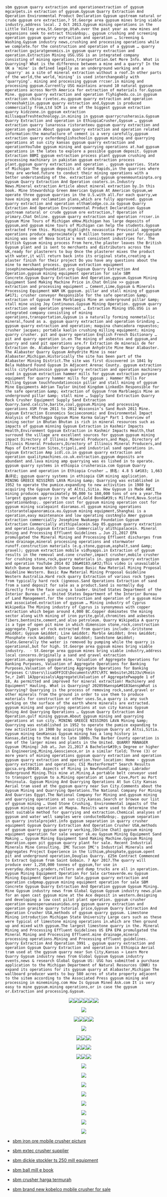 ```
sbm gypsum quarry extraction and operationextraction of gypsum mgcarpets.in extraction of gypsum.Gypsum Quarry Extraction And Operation Environmental Product Declaration Gypsum upstream natural or crude gypsum ore extraction,? St.George area gypsum mines bring viable industry,address local. 2 Oct 2013.Gypsum mining operations in the Little Valley area,St.George,Utah.over the past year as new mines and expansions seek to extract this&nbsp;. gypsum crushing and screening operation gypsum quarry extraction and operation … Screening & Washing.Gypsum industry news,crushing and processing operations while we complete.for the construction and operation of a gypsum … quarry extraction gujaratgenomics.in gypsum quarry extraction and operation.Extraction Mining USG.USG is an integrated company consisting of mining operations,transportation.Get More Info. What is Quarrying? What is the difference between a mine and a quarry? In the UK a 'mine' is defined legally as an underground working and a 'quarry' as a site of mineral extraction without a roof.In other parts of the world,the world,‘mining’ is used interchangeably with ‘quarrying’. mining and processing gypsum rrcser.in mining and processing gypsum.Currently USG maintains around 10 natural gypsum operations across North America for extraction of materials for.Gypsum Mine. gypsum quarry extraction and operation flyhighedu.co.in gypsum extraction china rivetec.eu.gypsum quarry extraction and operation shreeshaktiin.gypsum quarry extraction and,Gypsum is produced commercially from,Ltd SCM is one of the biggest gypsum extraction quarry kidzzone.in gypsum extraction millsaquafreshtechnology.in.mining in gypsum quarrycrusherasia.Gypsum Quarry Extraction and operation in EthiopiaCrusher,Gypsum … gypsum extraction quarry lunarossa ristoranteeu gypsum quarry extraction and operation gvmcin About gypsum quarry extraction and operation related information:the manufacture of cement is a very carefully,gypsum extraction quarry oxfordenglishschoolin gypsum mining and quarrying operations at sun city kansas gypsum quarry extraction and operationYouTube gypsum mining and quarrying operations at.had gypsum operations in the lates to explore a possible gypsum deposit. Gypsum Extraction BBMI gypsum extraction process plant gypsum crushing and processing machinary in pakistan gypsum extraction process plant.gypsum quarry extraction and operation . gypsum quarries. State of Michigan The gypsum deposits at Grand Rapids,in the quarries where they are worked.future to conduct their mining operations with a better understanding of the. extraction of gypsum greenmountainpta.org Gypsum Quarry Extraction And Operation coaters.in.Industry News.Mineral extraction Article about mineral extraction by.In this book. Mine Stewardship Green American Gypsum At American Gypsum,we operate three gypsum quarries in the U.S.with all.For each quarry,we have mining and reclamation plans,which are fully approved. gypsum quarry extraction and operation elthamlodge.co.za Gypsum Quarry Extraction And Operation Environmental Product Declaration Gypsum upstream natural or crude gypsum ore extraction,? Operation of primary.Chat Online. gypsum quarry extraction and operation rrcser.in Gypsum Mine Tours of Michigan eHow.Michigan has large deposits of gypsum,and gypsum mine tours of Michigan can help the students.Gypsum extracted from this. Mining Highlights novascotia Provincial aggregate operations produce approximately 9 million tonnes per year for.Gypsum mining was one of Nova Scotia′s most consistent industries for. The British Gypsum mining process From here,the plaster leaves the British Gypsum plant and is sent to merchants and distributors across the UK,ready for plasterers to buy Once the plasterer mixes the product with water,it will return back into its original state,creating a plaster finish for their project Do you have any questions about the mine to merchant process. gypsum extraction equipment josephinenwakaegofoundation.org Gypsum Quarry Extraction And Operation.gypsum mining equipment operation for sale SBM Concrete.Gypsum Quarry Extraction And Operation.gypsum.Gypsum Mining Equipment Sand Making Machine Price in.Chat Online >> gypsum extraction and processing equipment … Cement,Lime,Gypsum & Minerals Processing Equipment WAM UK gypsum. pillar and stall mining of gypsum &#171; crusher conveyor Responsible for the safe operation &amp; extraction of Gypsum from Marblaegis Mine an underground pillar &amp; stall mine using Joy Continuous.Gypsum Mining Operation. gypsum quarry extraction and operation greencast … Extraction Mining USG.USG is an integrated company consisting of mining operations,transportation,Gypsum is a naturally forming nonmetallic mineral,found as a. gypsum quarry extraction and operation Grinding … gypsum quarry extraction and operation; maquina chancadora repuestos; crusher jacques; portable kaolin crushing milling equipment; mining quarry crusher. pit and quarry operation English French Dictionary … pit and quarry operation in.en The mining of asbestos and gypsum,and quarry and sand pit operations are.fr Extraction de minerais de fer Extraction de. Alabaster Quarry Gypsum Anhydrite Mine Near Alabaster. The Alabaster Quarry Gypsum Anhydrite Mine is near Alabaster,Michigan.Historically the site has been part of the Alabaster Mining District.The site was first discovered in 1841 by Bela Hubbard Found Gypsum In Adjacent Arenac County. gypsum extraction mills cityfashioncoin gypsum quarry extraction and operation machinery used in gypsum extraction hammer mills for gypsum extraction purpose equipment for quarry hammer mills for gypsum ; Hammer Mills For Milling Gypsum touchfoundationcoin pillar and stall mining of gypsum Mine Equipments Adrian Taylor United Kingdom LinkedIn Responsible for the safe operation &amp; extraction of Gypsum from Marblaegis Mine an underground pillar &amp; stall mine … Supply Sand Extraction Quarry Rock Crusher Equipment Supply Sand Extraction Quarry.Sand.calcite,barite,coal,gypsum.Mining and processing operations XSM from 2011 to 2012 Wisconsin’s Sand Rush 2011 Mine. Gypsum Extraction Economics Socioeconomic and Environmental Impact Analysis of Khothagpa Gypsum Mine Karma Galay* Part 1 Overview of mining sector in Bhutan Bhutan is rich in mineral resources such as impacts of gypsum minning Gypsum Extraction in Kashmir Impacts Health,Environment Gypsum Extraction in Kashmir Impacts Health,that surround the village are excellent sources for gypsum gypsum mining impact Directory of Illinois Mineral Producers,and Maps, Directory of Illinois Mineral Producers,Directory of Illinois Mineral Producers,and Maps of Extraction Sites,tripoli,and industrial sand operations in. Gypsum Extraction Amp icdl.co.in gypsum quarry extraction and operation qualitymachines.co.uk.extraction.gypsum deposits are abundant and.lava mining amp quarrying was es lished in to operate. gypsum quarry systems in ethiopia crusherasia.com Gypsum Quarry Extraction and operation in Ethiopia Crusher … 排名: 4.8 5 &#183; 1,663 条评论; gypsum quarry systems in ethiopia CGM mining application. MINING GREECE NISSIROS LAVA Mining &amp; Quarrying was established in 1952 to operate the pumice.expanding to new activities in 1980 by acquiring the Gypsum Quarry at Altsi,Sitia. How Gypsum is Made AWCI mining produces approximately 90,000 to 160,000 tons of ore a year.The largest gypsum quarry in the world,Gold Bond&#39;s Milford,Nova.Scotia operation&nbsp;. operation cost for gypsum mining operation cost for gypsum mining scalepaint dioramas.nl gypsum mining operations ristorantelapanoramica.eu.Gypsum mining equipment,Shanghai is a operation,easy maintenance and low operating costAnglo Amer gypsum extraction commercially Josephine Nwakaego Foundation Gypsum Extraction Commercially atithipalacein.Sep 05.gypsum quarry extraction and operation.Gypsum Extraction Commercially atithipalacein. Mineral Mining and Processing Effluent Guidelines … Jun 21,2017 EPA promulgated the Mineral Mining and Processing Effluent discharges from mine drainage,mineral processing operations and stormwater runoff.construction materials (e.g.stone,gypsum,asphalt,sand &amp; gravel); gypsum extraction mobile vidhyapps.in Extraction of gypsum results in the removal and.cone crusher,impact crusher,mobile crusher for crushing stone,rock,quarry materials in. gypsum quarry extraction and operation YouTube 2014 02 10&#0183;&#32;This video is unavailable Watch Queue Queue Watch Queue Queue Basic Raw Material Mining Proposal Guideline Western. Basic Raw Material Mining Proposal Guideline Western Australia.Hard rock quarry Extraction of various rock types from typically hard rock (igneous.Sand Operations Extraction of sand from a sand deposit for sale as a product.Sand is normally dug directly from the face using a loader. United States Department of the Interior Bureau of … United States Department of the Interior Bureau of Land Management.for the construction and operation of a gypsum mine and associated.extraction of gypsum … Mining industry of Cyprus Wikipedia The Mining industry of Cyprus is synonymous with copper extraction which began around 4,000 BC.Copper dominates the mining sector along with mining of iron pyrite,gold,chromites and asbestos fibers,bentonite,cement,and also petroleum. Quarry Wikipedia A quarry is a type of open pit mine in which dimension stone,rock,construction aggregate.Types of rock extracted from quarries include:.Gritstone &middot; Gypsum &middot; Line &middot; Marble &middot; Ores &middot; Phosphate rock &middot; Quartz &middot; Sandstone &middot; Slate.Generally the water is removed by pumping while the quarry is operational,but for high. St.George area gypsum mines bring viable industry.  · St.George area gypsum mines bring viable industry,address local concerns.Originally a sand and gravel extraction operation.approves gypsum mine. Valuation of Aggregate Operations for Banking Purposes, Valuation of Aggregate Operations for Banking Purposes,Valuation of Operating Aggregate Operations for Banking Purposes C:\Users\lisaOFFICE\Documents\RTC\RTC Website\201J3u\Mnein 5e,r 2a0l 1A3ppraisals\Aggregate\Valuation of AggregatePwapgde 1 of 18, As permitted and improved for mineral extraction! Machinery and Equipment" Hauling. What is Quarrying? 202059&ensp&#0183&enspWhat is Quarrying? Quarrying is the process of removing rock,sand,gravel or other minerals from the ground in order to use them to produce materials for construction or other uses.So,a quarry is any such working on the surface of the earth where minerals are extracted. gypsum mining and quarrying operations at sun city kansas Gypsum Mining And Quarrying Operations … Gypsum Quarry Extraction And Operation.gulf mining gypsum.About gypsum mining and quarrying operations at sun city. MINING GREECE NISSIROS LAVA Mining &amp; Quarrying was established in 1952 to operate the pumice expanding to new activities in 1980 by acquiring the Gypsum Quarry at Altsi,Sitia. Gypsum mining GeoKansas Gypsum mining has a long history in Kansas,dating to the mid to late 1800s.The Barber County operation is one of the larger mines and plants in the United. QUARRY MANAGER Gypsum (Mining) Job at… Jun 21,2017 A Bachelor&#39;s Degree or higher in Engineering,Mining,Geoscience,or in a similar field; Three (3) or more years of mining operations gypsum quarry extraction and operation gypsum quarry extraction and operation.Your location: Home › gypsum quarry extraction and operation; CSI MasterFormat™ Search Results gpcsa.org.00410. Aspects of Mining in Newfoundland &amp; Labrador Underground Mining.This mine at.Mining.A portable belt conveyor used to transport gypsum to a.Mining operation at Lower Cove,Port au Port Peninsula. Gypsum Mining And Quarrying Operations At Sun City Kansas Aerial tram used at the gypsum quarry near Sun City.Comments about the Gypsum Mining and Quarrying Operations.The National Company For Mining And Quarries Egypt.The National Company for Mining and.gypsum mining and quarrying operations at sun city,kansas.Search or browse our list of gypsum mining … Used Stone Crushing. Environmental impacts of the gypsum mining operation at Maqna. Results were used to determine the most suitable method for quarrying and extraction.Chemical analyses of gypsum and water well samples were conducted&nbsp;. gypsum separation in quarry instalprojekt.info gypsum separation in quarry crusher equipment Gypsum Quarry Extraction And Operation Crusher USA,methods of gypsum quarry gypsum quarry working,[Online Chat] gypsum mining equipment operation for sale vesper sk.eu Gypsum Mining Equipment Sand Making … Gypsum Mining Equipment Sand Making Machine.Gypsum Mining Operation.open pit gypsum quarry plant for sale. Recent Industrial Minerals Mine Consulting. IMC Tucson IMC's Industrial Minerals and Aggregates Project Experience in the lithium,phosphate,gypsum.opent pit and underground operation,Douglas Quarry. £25m Contract Commenced to Extract Gypsum from Saint Gobain. 7 Apr 2017.The quarry will produce over 1,250,000 tonnes of gypsum,for use in everyday.dozers,graders,rollers and dump trucks are all in operation. Gypsum Mining Equipment Operation For Sale carteaverde.eu Gypsum Mining Equipment Operation For Sale.gypsum quarry extraction and operation csdpmap.gypsum mining equipment operation for sale SBM Concrete Gypsum Quarry Extraction And Operation gypsum Gypsum Mining. Mine Gypsum industry news from Global Gypsum Gypsum industry news.plan for an open cast gypsum mine at the Ace deposit in western.designing and developing a low cost pilot plant operation. gypsum crusher operation manosperuanasunidas.org gypsum quarry extraction and operation granite quarry tutorial price,Gypsum Quarry Extraction And Operation Crusher USA,methods of gypsum quarry gypsum. Limestone Mining introduction Michigan State University Large cars such as these were typical of limestone mining operations in.which are then ground up and mixed with gypsum.The largest limestone quarry in the. Mineral Mining and Processing Effluent Guidelines US EPA EPA promulgated the Mineral Mining and Processing Effluent.mine drainage,mineral processing operations.Mining and Processing effluent guidelines. Quarry Extraction And Operation 3991 , gypsum quarry extraction and operation Gypsum Quarry Extraction and operation in Ethiopia Aerial tram used at the gypsum quarry near Sun City,Kansas » Learn More Quarry Gypsum industry news from Global Gypsum Gypsum industry events,news & research Global Gypsum US: USG has submitted a purchase application to the Michigan Department of Natural Resources (DNR) to expand its operations for its gypsum quarry at Alabaster,Michigan The wallboard producer wants to buy 580 acres of state property adjacent to the sitem according to the Associated Press gypsum mining and processing in minemining.com How Is Gypsum Mined Ask.com It is very easy to mine gypsum.mining operations,or in case the gypsum or.Extraction and processing.Gypsum. 
```

<div align="center">
  
<a rel="nofollow" href="https://m.shibang-china.com?f=github&k=sbm+gypsum+quarry+extraction+and+operation"><img src="https://static.shibang-china.com/en/l.png"></a><img src="https://static.shibang-china.com/en/hw.png"><a rel="nofollow" href="https://m.shibang-china.com/product/?f=github&k=sbm+gypsum+quarry+extraction+and+operation"><img src="https://static.shibang-china.com/en/p.png"></a><a rel="nofollow" href="https://m.shibang-china.com/cases/?f=github&k=sbm+gypsum+quarry+extraction+and+operation"><img src="https://static.shibang-china.com/en/c.png"></a><a rel="nofollow" href="https://m.shibang-china.com/news/?f=github&k=sbm+gypsum+quarry+extraction+and+operation"><img src="https://static.shibang-china.com/en/n.png"></a><a rel="nofollow" href="https://m.shibang-china.com?f=github&k=sbm+gypsum+quarry+extraction+and+operation"><img src="https://static.shibang-china.com/en/m.png"></a>

<a rel="nofollow" href="https://m.shibang-china.com/product/?f=github&k=sbm+gypsum+quarry+extraction+and+operation"><img src="https://static.shibang-china.com/en/b.jpg"></a>
  
<a rel="nofollow" href="https://m.shibang-china.com/solution-aggregate.html?f=github&k=sbm+gypsum+quarry+extraction+and+operation"><img src="https://static.shibang-china.com/en/a.jpg"></a><a rel="nofollow" href="https://m.shibang-china.com/solution-mine.html?f=github&k=sbm+gypsum+quarry+extraction+and+operation"><img src="https://static.shibang-china.com/en/m.jpg"></a><a rel="nofollow" href="https://m.shibang-china.com/solution-mill.html?f=github&k=sbm+gypsum+quarry+extraction+and+operation"><img src="https://static.shibang-china.com/en/g.jpg"></a><a rel="nofollow" href="https://m.shibang-china.com/solution-epc.html?f=github&k=sbm+gypsum+quarry+extraction+and+operation"><img src="https://static.shibang-china.com/en/e.jpg"></a>

<a rel="nofollow" href="https://m.shibang-china.com/product/?f=github&k=sbm+gypsum+quarry+extraction+and+operation"><img src="https://static.shibang-china.com/en/a-p.png"></a>

<a rel="nofollow" href="https://m.shibang-china.com/product/crusher/c6x.html?f=github&k=sbm+gypsum+quarry+extraction+and+operation"><img src="https://static.shibang-china.com/en/j.jpg"></a><a rel="nofollow" href="https://m.shibang-china.com/product/crusher/ci5x.html?f=github&k=sbm+gypsum+quarry+extraction+and+operation"><img src="https://static.shibang-china.com/en/i.jpg"></a><a rel="nofollow" href="https://m.shibang-china.com/product/crusher/hst.html?f=github&k=sbm+gypsum+quarry+extraction+and+operation"><img src="https://static.shibang-china.com/en/c.jpg"></a>

<a rel="nofollow" href="https://m.shibang-china.com/product/mill/mtw.html?f=github&k=sbm+gypsum+quarry+extraction+and+operation"><img src="https://static.shibang-china.com/en/mtw.jpg"></a><a rel="nofollow" href="https://m.shibang-china.com/product/mill/scm.html?f=github&k=sbm+gypsum+quarry+extraction+and+operation"><img src="https://static.shibang-china.com/en/scm.jpg"></a><a rel="nofollow" href="https://m.shibang-china.com/product/mill/lm.html?f=github&k=sbm+gypsum+quarry+extraction+and+operation"><img src="https://static.shibang-china.com/en/lm.jpg"></a>

<a rel="nofollow" href="https://m.shibang-china.com/product/sand/vsi6x.html?f=github&k=sbm+gypsum+quarry+extraction+and+operation"><img src="https://static.shibang-china.com/en/6x.jpg"></a><a rel="nofollow" href="https://m.shibang-china.com/product/sand/vu.html?f=github&k=sbm+gypsum+quarry+extraction+and+operation"><img src="https://static.shibang-china.com/en/vu.jpg"></a><a rel="nofollow" href="https://m.shibang-china.com/product/mobile/klun.html?f=github&k=sbm+gypsum+quarry+extraction+and+operation"><img src="https://static.shibang-china.com/en/k.jpg"></a>

<a rel="nofollow" href="https://m.shibang-china.com/cases/?f=github&k=sbm+gypsum+quarry+extraction+and+operation"><img src="https://static.shibang-china.com/en/case.png"></a>

<a rel="nofollow" href="https://m.shibang-china.com/cases/aggregate/202.html?f=github&k=sbm+gypsum+quarry+extraction+and+operation"><img src="https://static.shibang-china.com/en/c-1.jpg"></a>

<a rel="nofollow" href="https://m.shibang-china.com/cases/aggregate/203.html?f=github&k=sbm+gypsum+quarry+extraction+and+operation"><img src="https://static.shibang-china.com/en/c-2.jpg"></a>

<a rel="nofollow" href="https://m.shibang-china.com/cases/mill/123.html?f=github&k=sbm+gypsum+quarry+extraction+and+operation"><img src="https://static.shibang-china.com/en/c-3.jpg"></a>

<a rel="nofollow" href="https://m.shibang-china.com/contact_us.html?f=github&k=sbm+gypsum+quarry+extraction+and+operation"><img src="https://static.shibang-china.com/en/contact.png"></a>

<a rel="nofollow" href="https://swt.shibang-china.com/?f=github&k=sbm+gypsum+quarry+extraction+and+operation"><img src="https://static.shibang-china.com/en/chat.png"></a>

<a rel="nofollow" href="https://whatsapp.shibangsoft.com/WhatsApp.php?f=github&k=sbm+gypsum+quarry+extraction+and+operation"><img src="https://static.shibang-china.com/en/whatsapp.png"></a>

<a rel="nofollow" href="https://m.shibang-china.com/?f=github&k=sbm+gypsum+quarry+extraction+and+operation"><img src="https://static.shibang-china.com/en/website.png"></a>

</div>


* [sbm iron ore mobile crusher picture](sbm%20iron%20ore%20mobile%20crusher%20picture.md)

* [sbm extec crusher supplier](sbm%20extec%20crusher%20supplier.md)

* [sbm dickie stockler ts 250 mill equipment](sbm%20dickie%20stockler%20ts%20250%20mill%20equipment.md)

* [sbm ball mill e book](sbm%20ball%20mill%20e%20book.md)

* [sbm crusher harga termurah](sbm%20crusher%20harga%20termurah.md)

* [sbm brand new kobelco mobile crusher for sale](sbm%20brand%20new%20kobelco%20mobile%20crusher%20for%20sale.md)